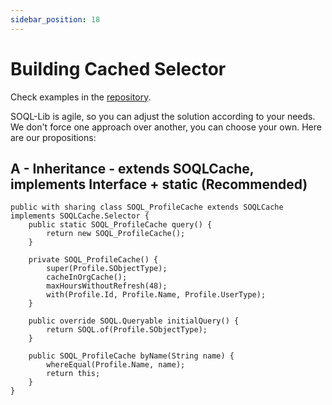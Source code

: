 ```yaml
---
sidebar_position: 18
---
```


# Building Cached Selector

Check examples in the [repository](https://github.com/beyond-the-cloud-dev/soql-lib/tree/main/force-app/main/default/classes/examples/cached-selectors).


SOQL-Lib is agile, so you can adjust the solution according to your needs. We don't force one approach over another, you can choose your own. Here are our propositions:

## A - Inheritance - extends SOQLCache, implements Interface + static (Recommended)

```apex
public with sharing class SOQL_ProfileCache extends SOQLCache implements SOQLCache.Selector {
    public static SOQL_ProfileCache query() {
        return new SOQL_ProfileCache();
    }

    private SOQL_ProfileCache() {
        super(Profile.SObjectType);
        cacheInOrgCache();
        maxHoursWithoutRefresh(48);
        with(Profile.Id, Profile.Name, Profile.UserType);
    }

    public override SOQL.Queryable initialQuery() {
        return SOQL.of(Profile.SObjectType);
    }

    public SOQL_ProfileCache byName(String name) {
        whereEqual(Profile.Name, name);
        return this;
    }
}
```
